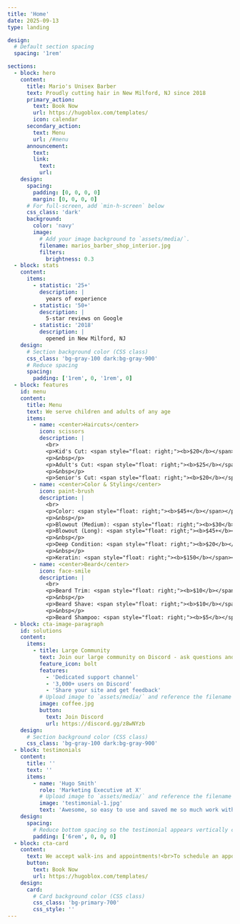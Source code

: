 ```yaml
---
title: 'Home'
date: 2025-09-13
type: landing

design:
  # Default section spacing
  spacing: '1rem'

sections:
  - block: hero
    content:
      title: Mario's Unisex Barber
      text: Proudly cutting hair in New Milford, NJ since 2018
      primary_action:
        text: Book Now
        url: https://hugoblox.com/templates/
        icon: calendar
      secondary_action:
        text: Menu
        url: /#menu
      announcement:
        text:
        link:
          text:
          url:
    design:
      spacing:
        padding: [0, 0, 0, 0]
        margin: [0, 0, 0, 0]
      # For full-screen, add `min-h-screen` below
      css_class: 'dark'
      background:
        color: 'navy'
        image:
          # Add your image background to `assets/media/`.
          filename: marios_barber_shop_interior.jpg
          filters:
            brightness: 0.3
  - block: stats
    content:
      items:
        - statistic: '25+'
          description: |
            years of experience
        - statistic: '50+'
          description: |
            5-star reviews on Google
        - statistic: '2018'
          description: |
            opened in New Milford, NJ
    design:
      # Section background color (CSS class)
      css_class: 'bg-gray-100 dark:bg-gray-900'
      # Reduce spacing
      spacing:
        padding: ['1rem', 0, '1rem', 0]
  - block: features
    id: menu
    content:
      title: Menu
      text: We serve children and adults of any age
      items:
        - name: <center>Haircuts</center>
          icon: scissors
          description: |
            <br>
            <p>Kid's Cut: <span style="float: right;"><b>$20</b></span></p>
            <p>&nbsp</p>
            <p>Adult's Cut: <span style="float: right;"><b>$25</b></span></p>
            <p>&nbsp</p>
            <p>Senior's Cut: <span style="float: right;"><b>$20</b></span></p>
        - name: <center>Color & Styling</center>
          icon: paint-brush
          description: |
            <br>
            <p>Color: <span style="float: right;"><b>$45+</b></span></p>
            <p>&nbsp</p>
            <p>Blowout (Medium): <span style="float: right;"><b>$30</b></span></p>
            <p>Blowout (Long): <span style="float: right;"><b>$45+</b></span></p>
            <p>&nbsp</p>
            <p>Deep Condition: <span style="float: right;"><b>$20</b></span></p>
            <p>&nbsp</p>
            <p>Keratin: <span style="float: right;"><b>$150</b></span></p>
        - name: <center>Beard</center>
          icon: face-smile
          description: |
            <br>
            <p>Beard Trim: <span style="float: right;"><b>$10</b></span></p>
            <p>&nbsp</p>
            <p>Beard Shave: <span style="float: right;"><b>$10</b></span></p>
            <p>&nbsp</p>
            <p>Beard Shampoo: <span style="float: right;"><b>$5</b></span></p>
  - block: cta-image-paragraph
    id: solutions
    content:
      items:
        - title: Large Community
          text: Join our large community on Discord - ask questions and get live responses
          feature_icon: bolt
          features:
            - 'Dedicated support channel'
            - '3,000+ users on Discord'
            - 'Share your site and get feedback'
          # Upload image to `assets/media/` and reference the filename here
          image: coffee.jpg
          button:
            text: Join Discord
            url: https://discord.gg/z8wNYzb
    design:
      # Section background color (CSS class)
      css_class: 'bg-gray-100 dark:bg-gray-900'
  - block: testimonials
    content:
      title: ''
      text: ''
      items:
        - name: 'Hugo Smith'
          role: 'Marketing Executive at X'
          # Upload image to `assets/media/` and reference the filename here
          image: 'testimonial-1.jpg'
          text: 'Awesome, so easy to use and saved me so much work with the swappable pre-designed sections!'
    design:
      spacing:
        # Reduce bottom spacing so the testimonial appears vertically centered between sections
        padding: ['6rem', 0, 0, 0]
  - block: cta-card
    content:
      text: We accept walk-ins and appointments!<br>To schedule an appointment, call (201) 986-0250 or book below.
      button:
        text: Book Now
        url: https://hugoblox.com/templates/
    design:
      card:
        # Card background color (CSS class)
        css_class: 'bg-primary-700'
        css_style: ''
---
```

